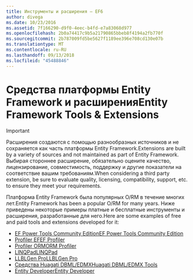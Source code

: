 ```yaml
---
title: Инструменты и расширения — EF6
author: divega
ms.date: 10/23/2016
ms.assetid: 7f166290-d9f0-4eec-b4fd-e7a83068d977
ms.openlocfilehash: 2b0a74417c9b5a21790865bbeb8f4194a2fb770f
ms.sourcegitcommit: 2b787009fd5be5627f1189ee396e708cd130e07b
ms.translationtype: MT
ms.contentlocale: ru-RU
ms.lasthandoff: 09/13/2018
ms.locfileid: "45488846"
---
```

# <a name="entity-framework-tools--extensions"></a><span data-ttu-id="9a237-102">Средства платформы Entity Framework и расширения</span><span class="sxs-lookup"><span data-stu-id="9a237-102">Entity Framework Tools & Extensions</span></span>
> [!IMPORTANT]  
> <span data-ttu-id="9a237-103">Расширения создаются с помощью разнообразных источников и не сохраняется как часть платформы Entity Framework.</span><span class="sxs-lookup"><span data-stu-id="9a237-103">Extensions are built by a variety of sources and not maintained as part of Entity Framework.</span></span> <span data-ttu-id="9a237-104">Выбирая стороннее расширение, обязательно оцените качество, лицензирование, совместимость, поддержку и другие показатели на соответствие вашим требованиям.</span><span class="sxs-lookup"><span data-stu-id="9a237-104">When considering a third party extension, be sure to evaluate quality, licensing, compatibility, support, etc. to ensure they meet your requirements.</span></span>

<span data-ttu-id="9a237-105">Платформа Entity Framework была популярных O/RM в течение многих лет.</span><span class="sxs-lookup"><span data-stu-id="9a237-105">Entity Framework has been a popular O/RM for many years.</span></span> <span data-ttu-id="9a237-106">Ниже приведены некоторые примеры платные и бесплатные инструменты и расширения, разработанные для него.</span><span class="sxs-lookup"><span data-stu-id="9a237-106">Here are some examples of free and paid tools and extensions developed for it:</span></span>    

- [<span data-ttu-id="9a237-107">EF Power Tools Community Edition</span><span class="sxs-lookup"><span data-stu-id="9a237-107">EF Power Tools Community Edition</span></span>](https://marketplace.visualstudio.com/items?itemName=ErikEJ.EntityFramework6PowerToolsCommunityEdition)
- [<span data-ttu-id="9a237-108">Profiler EF</span><span class="sxs-lookup"><span data-stu-id="9a237-108">EF Profiler</span></span>](https://efprof.com)  
- [<span data-ttu-id="9a237-109">Profiler ORM</span><span class="sxs-lookup"><span data-stu-id="9a237-109">ORM Profiler</span></span>](https://www.ormprofiler.com)  
- [<span data-ttu-id="9a237-110">LINQPad</span><span class="sxs-lookup"><span data-stu-id="9a237-110">LINQPad</span></span>](https://www.linqpad.net)  
- [<span data-ttu-id="9a237-111">LLBLGen Pro</span><span class="sxs-lookup"><span data-stu-id="9a237-111">LLBLGen Pro</span></span>](https://www.llblgen.com)  
- [<span data-ttu-id="9a237-112">Средства Huagati DBML/EDMX</span><span class="sxs-lookup"><span data-stu-id="9a237-112">Huagati DBML/EDMX Tools</span></span>](https://www.huagati.com/dbmltools)  
- [<span data-ttu-id="9a237-113">Entity Developer</span><span class="sxs-lookup"><span data-stu-id="9a237-113">Entity Developer</span></span>](https://www.devart.com/entitydeveloper)  
